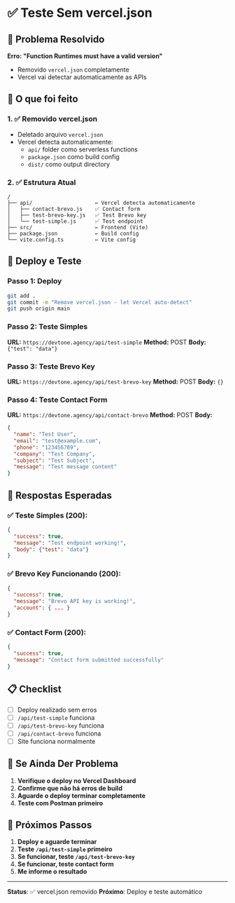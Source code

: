 # ✅ Teste Sem vercel.json

## 🎯 Problema Resolvido

**Erro: "Function Runtimes must have a valid version"**
- Removido `vercel.json` completamente
- Vercel vai detectar automaticamente as APIs

## 🔧 O que foi feito

### 1. ✅ Removido vercel.json
- Deletado arquivo `vercel.json`
- Vercel detecta automaticamente:
  - `api/` folder como serverless functions
  - `package.json` como build config
  - `dist/` como output directory

### 2. ✅ Estrutura Atual
```
/
├── api/                    ← Vercel detecta automaticamente
│   ├── contact-brevo.js    ✅ Contact form
│   ├── test-brevo-key.js   ✅ Test Brevo key
│   └── test-simple.js      ✅ Test endpoint
├── src/                    ← Frontend (Vite)
├── package.json            ← Build config
└── vite.config.ts          ← Vite config
```

## 🚀 Deploy e Teste

### Passo 1: Deploy
```bash
git add .
git commit -m "Remove vercel.json - let Vercel auto-detect"
git push origin main
```

### Passo 2: Teste Simples
**URL:** `https://devtone.agency/api/test-simple`
**Method:** POST
**Body:** `{"test": "data"}`

### Passo 3: Teste Brevo Key
**URL:** `https://devtone.agency/api/test-brevo-key`
**Method:** POST
**Body:** `{}`

### Passo 4: Teste Contact Form
**URL:** `https://devtone.agency/api/contact-brevo`
**Method:** POST
**Body:**
```json
{
  "name": "Test User",
  "email": "test@example.com",
  "phone": "123456789",
  "company": "Test Company",
  "subject": "Test Subject",
  "message": "Test message content"
}
```

## 🎯 Respostas Esperadas

### ✅ Teste Simples (200):
```json
{
  "success": true,
  "message": "Test endpoint working!",
  "body": {"test": "data"}
}
```

### ✅ Brevo Key Funcionando (200):
```json
{
  "success": true,
  "message": "Brevo API key is working!",
  "account": { ... }
}
```

### ✅ Contact Form (200):
```json
{
  "success": true,
  "message": "Contact form submitted successfully"
}
```

## 📋 Checklist

- [ ] Deploy realizado sem erros
- [ ] `/api/test-simple` funciona
- [ ] `/api/test-brevo-key` funciona
- [ ] `/api/contact-brevo` funciona
- [ ] Site funciona normalmente

## 🚨 Se Ainda Der Problema

1. **Verifique o deploy no Vercel Dashboard**
2. **Confirme que não há erros de build**
3. **Aguarde o deploy terminar completamente**
4. **Teste com Postman primeiro**

## 🎯 Próximos Passos

1. **Deploy e aguarde terminar**
2. **Teste `/api/test-simple` primeiro**
3. **Se funcionar, teste `/api/test-brevo-key`**
4. **Se funcionar, teste contact form**
5. **Me informe o resultado**

---

**Status**: ✅ vercel.json removido
**Próximo**: Deploy e teste automático 